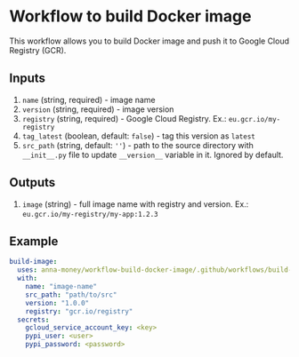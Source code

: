 # Workflow to build Docker image

This workflow allows you to build Docker image and push it to Google Cloud Registry (GCR).

## Inputs

1. `name`  (string, required) - image name
2. `version` (string, required) - image version
3. `registry` (string, required) - Google Cloud Registry. Ex.: `eu.gcr.io/my-registry`
4. `tag_latest` (boolean, default: `false`) - tag this version as `latest`
5. `src_path` (string, default:  `''`) - path to the source directory with `__init__.py` file to update `__version__`
   variable in it. Ignored by default.

## Outputs

1. `image` (string) - full image name with registry and version. Ex.: `eu.gcr.io/my-registry/my-app:1.2.3`

## Example

```yml
build-image:
  uses: anna-money/workflow-build-docker-image/.github/workflows/build-docker-image.yml@master
  with:
    name: "image-name"
    src_path: "path/to/src"
    version: "1.0.0"
    registry: "gcr.io/registry"
  secrets:
    gcloud_service_account_key: <key>
    pypi_user: <user>
    pypi_password: <password>
```
